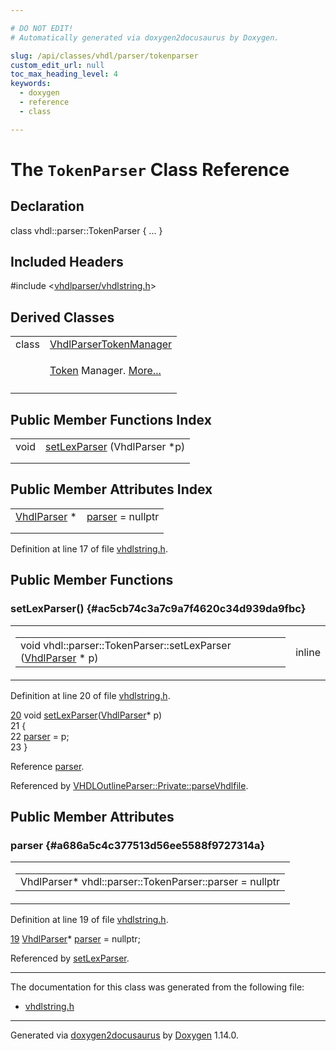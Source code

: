 ```yaml
---

# DO NOT EDIT!
# Automatically generated via doxygen2docusaurus by Doxygen.

slug: /api/classes/vhdl/parser/tokenparser
custom_edit_url: null
toc_max_heading_level: 4
keywords:
  - doxygen
  - reference
  - class

---
```


<div class="doxyPage">

# The `TokenParser` Class Reference



## Declaration

<div class="doxyDeclaration">
class vhdl::parser::TokenParser { ... }
</div>

## Included Headers

<div class="doxyIncludesList">#include &lt;<a href="/web-doxygen/docs/api/files/vhdlparser/vhdlstring-h">vhdlparser/vhdlstring.h</a>&gt;
</div>

## Derived Classes

<table class="doxyMembersIndex">

<tr class="doxyMemberIndexItem">
<td class="doxyMemberIndexItemType" align="left" valign="top">class</td>
<td class="doxyMemberIndexItemName" align="left" valign="top"><a href="/web-doxygen/docs/api/classes/vhdl/parser/vhdlparsertokenmanager">VhdlParserTokenManager</a></td>
</tr>
<tr class="doxyMemberIndexDescription">
<td class="doxyMemberIndexDescriptionLeft"></td>
<td class="doxyMemberIndexDescriptionRight">
<p><a href="/web-doxygen/docs/api/classes/vhdl/parser/token">Token</a> Manager. <a href="/web-doxygen/docs/api/classes/vhdl/parser/vhdlparsertokenmanager/#details">More...</a></p>
</td>
</tr>
<tr class="doxyMemberIndexSeparator">
<td class="doxyMemberIndexSeparator" colspan="2"></td>
</tr>

</table>

## Public Member Functions Index

<table class="doxyMembersIndex">

<tr class="doxyMemberIndexItem">
<td class="doxyMemberIndexItemType" align="left" valign="top">void</td>
<td class="doxyMemberIndexItemName" align="left" valign="top"><a href="#ac5cb74c3a7c9a7f4620c34d939da9fbc">setLexParser</a> (VhdlParser *p)</td>
</tr>
<tr class="doxyMemberIndexDescription">
<td class="doxyMemberIndexDescriptionLeft"></td>
<td class="doxyMemberIndexDescriptionRight">
</td>
</tr>
<tr class="doxyMemberIndexSeparator">
<td class="doxyMemberIndexSeparator" colspan="2"></td>
</tr>

</table>

## Public Member Attributes Index

<table class="doxyMembersIndex">

<tr class="doxyMemberIndexItem">
<td class="doxyMemberIndexItemType" align="left" valign="top"><a href="/web-doxygen/docs/api/classes/vhdl/parser/vhdlparser">VhdlParser</a> *</td>
<td class="doxyMemberIndexItemName" align="left" valign="top"><a href="#a686a5c4c377513d56ee5588f9727314a">parser</a> = nullptr</td>
</tr>
<tr class="doxyMemberIndexDescription">
<td class="doxyMemberIndexDescriptionLeft"></td>
<td class="doxyMemberIndexDescriptionRight">
</td>
</tr>
<tr class="doxyMemberIndexSeparator">
<td class="doxyMemberIndexSeparator" colspan="2"></td>
</tr>

</table>


<p>Definition at line 17 of file <a href="/web-doxygen/docs/api/files/vhdlparser/vhdlstring-h">vhdlstring.h</a>.</p>


<div class="doxySectionDef">

## Public Member Functions

### setLexParser() {#ac5cb74c3a7c9a7f4620c34d939da9fbc}

<div class="doxyMemberItem">
<div class="doxyMemberProto">
<table class="doxyMemberLabels">
<tr class="doxyMemberLabels">
<td class="doxyMemberLabelsLeft">
<table class="doxyMemberName">
<tr>
<td class="doxyMemberName">void vhdl::parser::TokenParser::setLexParser (<a href="/web-doxygen/docs/api/classes/vhdl/parser/vhdlparser">VhdlParser</a> * p)</td>
</tr>
</table>
</td>
<td class="doxyMemberLabelsRight">
<span class="doxyMemberLabels">
<span class="doxyMemberLabel inline">inline</span>
</span>
</td>
</tr>
</table>
</div>
<div class="doxyMemberDoc">



<p>Definition at line 20 of file <a href="/web-doxygen/docs/api/files/vhdlparser/vhdlstring-h">vhdlstring.h</a>.</p>


<div class="doxyProgramListing">

<div class="doxyCodeLine"><span class="doxyLineNumber"><a href="#ac5cb74c3a7c9a7f4620c34d939da9fbc">20</a></span><span class="doxyLineContent"><span class="doxyHighlight">      </span><span class="doxyHighlightKeywordType">void</span><span class="doxyHighlight">   <a href="#ac5cb74c3a7c9a7f4620c34d939da9fbc">setLexParser</a>(<a href="/web-doxygen/docs/api/classes/vhdl/parser/vhdlparser">VhdlParser</a>* p)</span></span></div>
<div class="doxyCodeLine"><span class="doxyLineNumber">21</span><span class="doxyLineContent"><span class="doxyHighlight">      {</span></span></div>
<div class="doxyCodeLine"><span class="doxyLineNumber">22</span><span class="doxyLineContent"><span class="doxyHighlight">        <a href="#a686a5c4c377513d56ee5588f9727314a">parser</a> = p;</span></span></div>
<div class="doxyCodeLine"><span class="doxyLineNumber">23</span><span class="doxyLineContent"><span class="doxyHighlight">      }</span></span></div>

</div>


<p>Reference <a href="#a686a5c4c377513d56ee5588f9727314a">parser</a>.</p>


<p>Referenced by <a href="/web-doxygen/docs/api/structs/vhdloutlineparser/private/#a09e1a5b366fadb1761f46049e67df6c5">VHDLOutlineParser::Private::parseVhdlfile</a>.</p>

</div>
</div>

</div>

<div class="doxySectionDef">

## Public Member Attributes

### parser {#a686a5c4c377513d56ee5588f9727314a}

<div class="doxyMemberItem">
<div class="doxyMemberProto">
<table class="doxyMemberLabels">
<tr class="doxyMemberLabels">
<td class="doxyMemberLabelsLeft">
<table class="doxyMemberName">
<tr>
<td class="doxyMemberName">VhdlParser* vhdl::parser::TokenParser::parser = nullptr</td>
</tr>
</table>
</td>
</tr>
</table>
</div>
<div class="doxyMemberDoc">



<p>Definition at line 19 of file <a href="/web-doxygen/docs/api/files/vhdlparser/vhdlstring-h">vhdlstring.h</a>.</p>


<div class="doxyProgramListing">

<div class="doxyCodeLine"><span class="doxyLineNumber"><a href="#a686a5c4c377513d56ee5588f9727314a">19</a></span><span class="doxyLineContent"><span class="doxyHighlight">      <a href="/web-doxygen/docs/api/classes/vhdl/parser/vhdlparser">VhdlParser</a>* <a href="#a686a5c4c377513d56ee5588f9727314a">parser</a> = </span><span class="doxyHighlightKeyword">nullptr</span><span class="doxyHighlight">;</span></span></div>

</div>


<p>Referenced by <a href="#ac5cb74c3a7c9a7f4620c34d939da9fbc">setLexParser</a>.</p>

</div>
</div>

</div>

<hr/>

The documentation for this class was generated from the following file:

<ul>
<li><a href="/web-doxygen/docs/api/files/vhdlparser/vhdlstring-h">vhdlstring.h</a></li>
</ul>

<hr/>

<p class="doxyGeneratedBy">Generated via <a href="https://github.com/xpack/doxygen2docusaurus">doxygen2docusaurus</a> by <a href="https://www.doxygen.nl">Doxygen</a> 1.14.0.</p>

</div>
